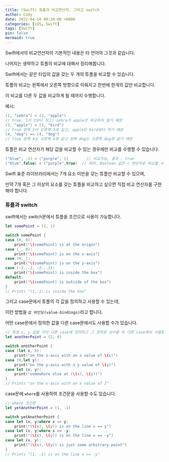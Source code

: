 ```yaml
---
title: (Swift) 튜플과 비교연산자, 그리고 switch
author: Cody
date: 2022-04-16 00:34:00 +0800
categories: [iOS, Swift]
tags: [Swift]
pin: false
mermaid: true
---
```


Swift에서의 비교연산자의 기본적인 내용은 타 언어의 그것과 같습니다.

나머지는 생략하고 튜플의 비교에 대해서 정리해봅니다.

Swift에서는 같은 타입의 값을 갖는 두 개의 튜플을 비교할 수 있습니다.

튜플의 비교는 왼쪽에서 오른쪽 방향으로 이뤄지고 한번에 한개의 값만 비교합니다.

이 비교를 다른 두 값을 비교하게 될 때까지 수행합니다.

예시:

```swift
(1, "zebra") < (2, "apple")
// true, 1이 2보다 작고; zebra가 apple은 비교하지 않기 때문
(3, "apple") < (3, "bird")
// true 왼쪽 3이 오른쪽 3과 같고; apple은 bird보다 작기 때문
(4, "dog") == (4, "dog")
// true 왼쪽 4는 오른쪽 4와 같고 왼쪽 dog는 오른쪽 dog와 같기 때문
```

튜플은 비교 연산자가 해당 값을 비교할 수 있는 경우에만 비교를 수행할 수 있습니다.

```swift
("blue", -1) < ("purple", 1)        // 비교가능, 결과 : true
("blue",false) < ("purple",true)  // 에러, Boolean 값은 < 연산자로 비교할 수 없기 때문에
```

Swift 표준 라이브러리에서는 7개 요소 미만을 갖는 튜플만 비교할 수 있으며,

만약 7개 혹은 그 이상의 요소를 갖는 튜플을 비교하고 싶으면 직접 비교 연산자를 구현해야 합니다.

### 튜플과 switch

swift에서는 switch문에서 튜플을 조건으로 사용이 가능합니다.

```swift
let somePoint = (1, 1)

switch somePoint {
case (0, 0):
    print("\(somePoint) is at the origin")
case (_, 0):
    print("\(somePoint) is on the x-axis")
case (0,_):
    print("\(somePoint) is on the y-axis")
case (-2...2, -2...2):
    print("\(somePoint) is inside the box")
default:
    print("\(somePoint) is outside of the box")
}
// Prints "(1, 1) is inside the box"
```

그리고 case문에서 튜플의 각 값을 정의하고 사용할 수 있는데,

이런 방법을 `값 바인딩(value-bindings)`라고 합니다.

어떤 case문에서 정의한 값을 다른 case문에서도 사용할 수가 있습니다.

```swift
// 특정 x, y 값을 각각 다른 case에 정의하고 그 정의된 상수를 또 다른 case에서 사용할 수 있음
let anotherPoint = (2, 0)

switch anotherPoint {
case (let x, 0):
    print("on the x-axis with an x value of \(x)")
case (0,let y):
    print("on the y-axis with a y value of \(y)")
case let (x, y):
    print("somewhere else at (\(x), \(y))")
}
// Prints "on the x-axis with an x value of 2"
```

case문에 `where`를 사용하여 조건문을 사용할 수도 있습니다.

```swift
// where 조건문
let yetAnotherPoint = (1, -1)

switch yetAnotherPoint {
case let (x, y)where x == y:
    print("(\(x), \(y)) is on the line x == y")
case let (x, y)where x == -y:
    print("(\(x), \(y)) is on the line x == -y")
case let (x, y):
    print("(\(x), \(y)) is just some arbitrary point")
}
// Prints "(1, -1) is on the line x == -y"
```